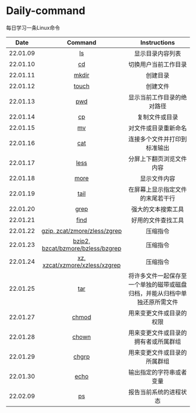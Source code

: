 # Daily-command
每日学习一条Linux命令

|  Date  |   Command   |  Instructions  |
| :--: | :--: | :--: |
|  22.01.09  |  [ls](https://command.iluoli.ren/c/ls.html)  |   显示目录内容列表   |
|  22.01.10  |  [cd](https://command.iluoli.ren/c/cd.html)  |  切换用户当前工作目录  |
|  22.01.11  |  [mkdir](https://command.iluoli.ren/c/mkdir.html)  |  创建目录  |
|  22.01.12  |  [touch](https://command.iluoli.ren/c/touch.html)  |  创建文件  |
|  22.01.13  |  [pwd](https://command.iluoli.ren/c/pwd.html)  |  显示当前工作目录的绝对路径  |
|  22.01.14  |  [cp](https://command.iluoli.ren/c/cp.html)  |  复制文件或目录 |
|  22.01.15  |  [mv](https://command.iluoli.ren/c/mv.html)  |  对文件或目录重新命名  |
|  22.01.16  |  [cat](https://command.iluoli.ren/c/cat.html)  |  连接多个文件并打印到标准输出  |
|  22.01.17  |  [less](https://command.iluoli.ren/c/less.html)  |  分屏上下翻页浏览文件内容  |
|  22.01.18  |  [more](https://command.iluoli.ren/c/more.html)  |  显示文件内容  |
|  22.01.19  |  [tail](https://command.iluoli.ren/c/tail.html)  |  在屏幕上显示指定文件的末尾若干行  |
|  22.01.20  |  [grep](https://command.iluoli.ren/c/grep.html)  |  强大的文本搜索工具  |
|  22.01.21  |  [find](https://command.iluoli.ren/c/find.html)  |  好用的文件查找工具  |
|  22.01.22  |  [gzip, zcat/zmore/zless/zgrep](https://www.litunix.org/pages/a91214/#gzip-zcat-zmore-zless-zgrep) |   压缩指令   |
|  22.01.23  |  [bzip2, bzcat/bzmore/bzless/bzgrep](https://iluoli.ren/pages/a91214/#bzip2-bzcat-bzmore-bzless-bzgrep) |  压缩指令    |
|  22.01.24  |  [xz, xzcat/xzmore/xzless/xzgrep](https://iluoli.ren/pages/a91214/#xz-xzcat-xzmore-xzless-xzgrep)  |  压缩指令  |
|  22.01.25  |  [tar](https://command.iluoli.ren/c/tar.html)  |  将许多文件一起保存至一个单独的磁带或磁盘归档，并能从归档中单独还原所需文件  |
|  22.01.27  |  [chmod](https://command.iluoli.ren/c/chmod.html)  |  用来变更文件或目录的权限  |
|  22.01.28  |  [chown](https://command.iluoli.ren/c/chown.html)  |  用来变更文件或目录的拥有者或所属群组  |
|  22.01.29  |  [chgrp](https://command.iluoli.ren/c/chgrp.html)  |  用来变更文件或目录的所属群组  |
|  22.01.30  |  [echo](https://command.iluoli.ren/c/echo.html)  |  输出指定的字符串或者变量  |
|  22.02.09  |  [ps](https://command.iluoli.ren/c/ps.html)  |  报告当前系统的进程状态  |

